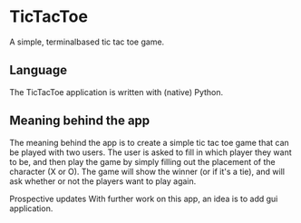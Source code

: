 # TicTacToe

A simple, terminalbased tic tac toe game.

## Language

The TicTacToe application is written with (native) Python.

## Meaning behind the app

The meaning behind the app is to create a simple tic tac toe game that can be played with two users. The user is asked to fill in which player they want to be, and then play the game by simply filling out the placement of the character (X or O). The game will show the winner (or if it's a tie), and will ask whether or not the players want to play again.

Prospective updates
With further work on this app, an idea is to add gui application.
